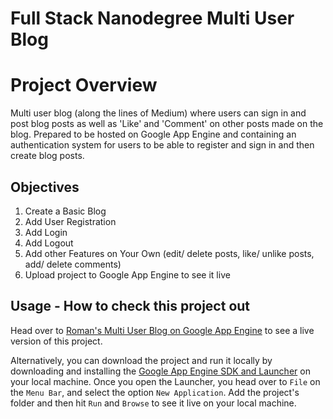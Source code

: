 # Full Stack Nanodegree Multi User Blog

# Project Overview

Multi user blog (along the lines of Medium) where users can sign in and post blog posts as well as 'Like' and 'Comment' on other posts made on the blog. Prepared to be hosted on Google App Engine and containing an authentication system for users to be able to register and sign in and then create blog posts.

## Objectives

1. Create a Basic Blog
2. Add User Registration
3. Add Login
4. Add Logout
5. Add other Features on Your Own (edit/ delete posts, like/ unlike posts, add/ delete comments)
6. Upload project to Google App Engine to see it live

## Usage - How to check this project out

Head over to [Roman's Multi User Blog on Google App Engine](http://romans-multi-user-blog-1.appspot.com/) to see a live version of this project.

Alternatively, you can download the project and run it locally by downloading and installing the [Google App Engine SDK and Launcher](https://cloud.google.com/appengine/downloads) on your local machine. Once you open the Launcher, you head over to `File` on the `Menu Bar`, and select the option `New Application`. Add the project's folder and then hit `Run` and `Browse` to see it live on your local machine.
